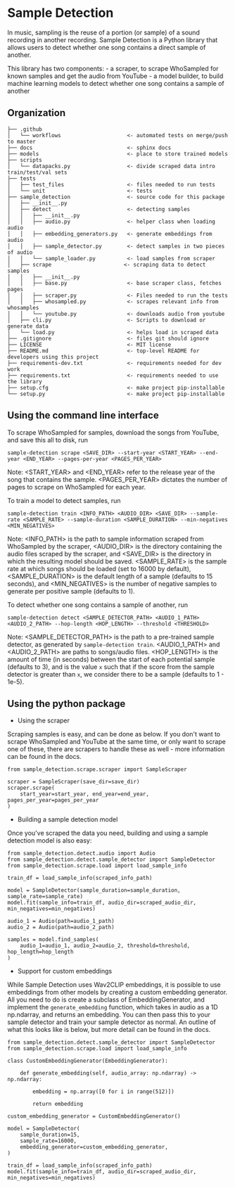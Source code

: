 Sample Detection
==============================

In music, sampling is the reuse of a portion (or sample) of a sound recording in another recording. Sample Detection is a Python library that allows users to detect whether one song contains a direct sample of another. 

This library has two components: 
    - a scraper, to scrape WhoSampled for known samples and get the audio from YouTube
    - a model builder, to build machine learning models to detect whether one song contains a sample of another
    
Organization
------------

    ├── .github
    │   └── workflows                     <- automated tests on merge/push to master   
    ├── docs                              <- sphinx docs
    ├── models                            <- place to store trained models
    ├── scripts
    │   └── datapacks.py                  <- divide scraped data intro train/test/val sets
    ├── tests
    │   ├── test_files                    <- files needed to run tests
    │   └── unit                          <- tests
    ├── sample_detection                  <- source code for this package
    │   ├── __init__.py   
    │   ├── detect                        <- detecting samples
    │   │   ├── __init__.py               
    │   │   ├── audio.py                  <- helper class when loading audio
    │   │   ├── embedding_generators.py   <- generate embeddings from audio
    │   │   ├── sample_detector.py        <- detect samples in two pieces of audio
    │   │   └── sample_loader.py          <- load samples from scraper
    │   ├── scrape                       <- scraping data to detect samples
    │   │   ├── __init__.py               
    │   │   ├── base.py                   <- base scraper class, fetches pages
    │   │   ├── scraper.py                <- Files needed to run the tests
    │   │   ├── whosampled.py             <- scrapes relevant info from whosamples
    │   │   └── youtube.py                <- downloads audio from youtube
    │   ├── cli.py                        <- Scripts to download or generate data    
    │   └── load.py                       <- helps load in scraped data
    ├── .gitignore                        <- files git should ignore
    ├── LICENSE                           <- MIT license
    ├── README.md                         <- top-level README for developers using this project
    ├── requirements-dev.txt              <- requirements needed for dev work
    ├── requirements.txt                  <- requirements needed to use the library  
    ├── setup.cfg                         <- make project pip-installable
    └── setup.py                          <- make project pip-installable

Using the command line interface
------------
To scrape WhoSampled for samples, download the songs from YouTube, and save this all to disk, run 
```
sample-detection scrape <SAVE_DIR> --start-year <START_YEAR> --end-year <END_YEAR> --pages-per-year <PAGES_PER_YEAR>
```
Note: <START_YEAR> and <END_YEAR> refer to the release year of the song that contains the sample. <PAGES_PER_YEAR> dictates the number of pages to scrape on WhoSampled for each year.

To train a model to detect samples, run
```
sample-detection train <INFO_PATH> <AUDIO_DIR> <SAVE_DIR> --sample-rate <SAMPLE_RATE> --sample-duration <SAMPLE_DURATION> --min-negatives <MIN_NEGATIVES>
```
Note: <INFO_PATH> is the path to sample information scraped from WhoSampled by the scraper, <AUDIO_DIR> is the directory containing the audio files scraped by the scraper, and <SAVE_DIR> is the directory in which the resulting model should be saved. <SAMPLE_RATE> is the sample rate at which songs should be loaded (set to 16000 by default), <SAMPLE_DURATION> is the default length of a sample (defaults to 15 seconds), and <MIN_NEGATIVES> is the number of negative samples to generate per positive sample (defaults to 1).

To detect whether one song contains a sample of another, run
```
sample-detection detect <SAMPLE_DETECTOR_PATH> <AUDIO_1_PATH> <AUDIO_2_PATH> --hop-length <HOP_LENGTH> --threshold <THRESHOLD>
```
Note: <SAMPLE_DETECTOR_PATH> is the path to a pre-trained sample detector, as generated by `sample-detection train`. <AUDIO_1_PATH> and <AUDIO_2_PATH> are paths to songs/audio files. <HOP_LENGTH> is the amount of time (in seconds) between the start of each potential sample (defaults to 3), and <THRESHOLD> is the value `x` such that if the score from the sample detector is greater than `x`, we consider there to be a sample (defaults to 1 - 1e-5). 

Using the python package
------------

- Using the scraper

Scraping samples is easy, and can be done as below. If you don't want to scrape WhoSampled and YouTube at the same time, or only want to scrape one of these, there are scrapers to handle these as well - more information can be found in the docs.

```
from sample_detection.scrape.scraper import SampleScraper

scraper = SampleScraper(save_dir=save_dir)
scraper.scrape(
    start_year=start_year, end_year=end_year, pages_per_year=pages_per_year
)
```

- Building a sample detection model

Once you've scraped the data you need, building and using a sample detection model is also easy:

```
from sample_detection.detect.audio import Audio
from sample_detection.detect.sample_detector import SampleDetector
from sample_detection.scrape.load import load_sample_info

train_df = load_sample_info(scraped_info_path)

model = SampleDetector(sample_duration=sample_duration, sample_rate=sample_rate)
model.fit(sample_info=train_df, audio_dir=scraped_audio_dir, min_negatives=min_negatives)

audio_1 = Audio(path=audio_1_path)
audio_2 = Audio(path=audio_2_path)

samples = model.find_samples(
    audio_1=audio_1, audio_2=audio_2, threshold=threshold, hop_length=hop_length
)
```

- Support for custom embeddings

While Sample Detection uses Wav2CLIP embeddings, it is possible to use embeddings from other models by creating a custom embedding generator. All you need to do is create a subclass of EmbeddingGenerator, and implement the `generate_embedding` function, which takes in audio as a 1D np.ndarray, and returns an embedding. You can then pass this to your sample detector and train your sample detector as normal. An outline of what this looks like is below, but more detail can be found in the docs.

```
from sample_detection.detect.sample_detector import SampleDetector
from sample_detection.scrape.load import load_sample_info

class CustomEmbeddingGenerator(EmbeddingGenerator):

    def generate_embedding(self, audio_array: np.ndarray) -> np.ndarray:

        embedding = np.array([0 for i in range(512)])

        return embedding

custom_embedding_generator = CustomEmbeddingGenerator()

model = SampleDetector(
    sample_duration=15,
    sample_rate=16000,
    embedding_generator=custom_embedding_generator,
)

train_df = load_sample_info(scraped_info_path)
model.fit(sample_info=train_df, audio_dir=scraped_audio_dir, min_negatives=min_negatives)
```
